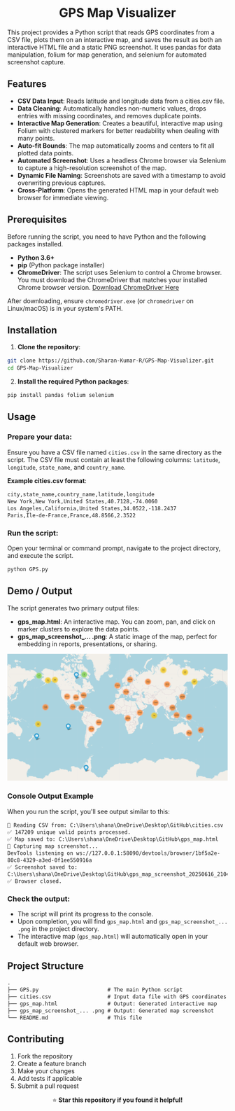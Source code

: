 
<h1 align="center">GPS Map Visualizer</h1>

This project provides a Python script that reads GPS coordinates from a CSV file, plots them on an interactive map, and saves the result as both an interactive HTML file and a static PNG screenshot. It uses pandas for data manipulation, folium for map generation, and selenium for automated screenshot capture.

## Features

- **CSV Data Input**: Reads latitude and longitude data from a cities.csv file.
- **Data Cleaning**: Automatically handles non-numeric values, drops entries with missing coordinates, and removes duplicate points.
- **Interactive Map Generation**: Creates a beautiful, interactive map using Folium with clustered markers for better readability when dealing with many points.
- **Auto-fit Bounds**: The map automatically zooms and centers to fit all plotted data points.
- **Automated Screenshot**: Uses a headless Chrome browser via Selenium to capture a high-resolution screenshot of the map.
- **Dynamic File Naming**: Screenshots are saved with a timestamp to avoid overwriting previous captures.
- **Cross-Platform**: Opens the generated HTML map in your default web browser for immediate viewing.

## Prerequisites

Before running the script, you need to have Python and the following packages installed.

- **Python 3.6+**
- **pip** (Python package installer)
- **ChromeDriver**: The script uses Selenium to control a Chrome browser. You must download the ChromeDriver that matches your installed Chrome browser version. [Download ChromeDriver Here](https://chromedriver.chromium.org/)

After downloading, ensure `chromedriver.exe` (or `chromedriver` on Linux/macOS) is in your system's PATH.

## Installation

1. **Clone the repository**:
```bash
git clone https://github.com/Sharan-Kumar-R/GPS-Map-Visualizer.git
cd GPS-Map-Visualizer
```

2. **Install the required Python packages**:
```bash
pip install pandas folium selenium
```

## Usage

### Prepare your data:
Ensure you have a CSV file named `cities.csv` in the same directory as the script.
The CSV file must contain at least the following columns: `latitude`, `longitude`, `state_name`, and `country_name`.

**Example cities.csv format**:
```csv
city,state_name,country_name,latitude,longitude
New York,New York,United States,40.7128,-74.0060
Los Angeles,California,United States,34.0522,-118.2437
Paris,Île-de-France,France,48.8566,2.3522
```

### Run the script:
Open your terminal or command prompt, navigate to the project directory, and execute the script.

```bash
python GPS.py
```

## Demo / Output

The script generates two primary output files:

- **gps_map.html**: An interactive map. You can zoom, pan, and click on marker clusters to explore the data points.
- **gps_map_screenshot_... .png**: A static image of the map, perfect for embedding in reports, presentations, or sharing.

![alt text](https://github.com/Sharan-Kumar-R/GPS-Map-Visualizer/blob/main/Map_Plotted.png)

### Console Output Example
When you run the script, you'll see output similar to this:

```
📂 Reading CSV from: C:\Users\shana\OneDrive\Desktop\GitHub\cities.csv
✅ 147209 unique valid points processed.
✅ Map saved to: C:\Users\shana\OneDrive\Desktop\GitHub\gps_map.html
📸 Capturing map screenshot...
DevTools listening on ws://127.0.0.1:58090/devtools/browser/1bf5a2e-80c8-4329-a3ed-0f1ee550916a
✅ Screenshot saved to: C:\Users\shana\OneDrive\Desktop\GitHub\gps_map_screenshot_20250616_210420.png
✅ Browser closed.
```

### Check the output:
- The script will print its progress to the console.
- Upon completion, you will find `gps_map.html` and `gps_map_screenshot_... .png` in the project directory.
- The interactive map (`gps_map.html`) will automatically open in your default web browser.

## Project Structure

```
.
├── GPS.py                      # The main Python script
├── cities.csv                  # Input data file with GPS coordinates
├── gps_map.html                # Output: Generated interactive map
├── gps_map_screenshot_... .png # Output: Generated map screenshot
└── README.md                   # This file
```

## Contributing

1. Fork the repository
2. Create a feature branch
3. Make your changes
4. Add tests if applicable
5. Submit a pull request

<p align="center">
⭐ <strong>Star this repository if you found it helpful!</strong>
</p>
